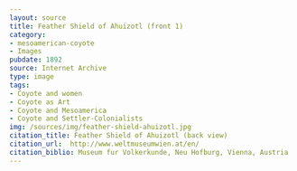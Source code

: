 ```yaml
---
layout: source
title: Feather Shield of Ahuizotl (front 1)
category: 
- mesoamerican-coyote
- Images
pubdate: 1892
source: Internet Archive
type: image
tags:
- Coyote and women 
- Coyote as Art
- Coyote and Mesoamerica
- Coyote and Settler-Colonialists
img: /sources/img/feather-shield-ahuizotl.jpg
citation_title: Feather Shield of Ahuizotl (back view)
citation_url:  http://www.weltmuseumwien.at/en/
citation_biblio: Museum fur Volkerkunde, Neu Hofburg, Vienna, Austria
---
```

